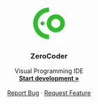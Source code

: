 <div id="top"></div>




<!-- PROJECT LOGO -->
<br />
<div align="center">
  <a href="https://github.com/N3wSk1Y/ZeroCoder/">
    <img src="src/windows/projects/logo.png" alt="Logo" width="80" height="80">
  </a>

<h3 align="center">ZeroCoder</h3>

  <p align="center">
    Visual Programming IDE
    <br />
    <a href="https://github.com/N3wSk1Y/ZeroCoder/"><strong>Start development »</strong></a>
    <br />
    <br />
    <a href="https://github.com/N3wSk1Y/ZeroCoder/issues">Report Bug</a>
    ·
    <a href="https://github.com/N3wSk1Y/ZeroCoder/issues">Request Feature</a>
  </p>
</div>




